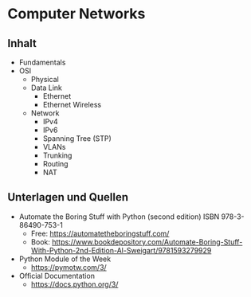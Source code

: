# Computer Networks

## Inhalt
- Fundamentals
- OSI
  - Physical 
  - Data Link
    - Ethernet
    - Ethernet Wireless
  - Network
    - IPv4
    - IPv6
    - Spanning Tree (STP)
    - VLANs
    - Trunking
    - Routing
    - NAT

## Unterlagen und Quellen
- Automate the Boring Stuff with Python (second edition) ISBN 978-3-86490-753-1
  - Free: https://automatetheboringstuff.com/
  - Book: https://www.bookdepository.com/Automate-Boring-Stuff-With-Python-2nd-Edition-Al-Sweigart/9781593279929
- Python Module of the Week
  - https://pymotw.com/3/
- Official Documentation
  - https://docs.python.org/3/
